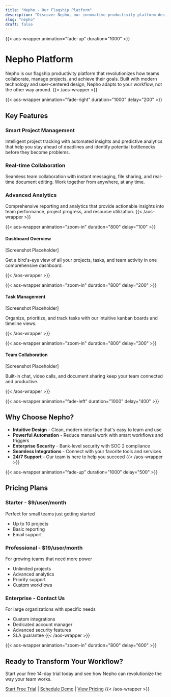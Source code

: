 ```yaml
---
title: "Nepho - Our Flagship Platform"
description: "Discover Nepho, our innovative productivity platform designed to streamline workflows and boost team collaboration"
slug: "nepho"
draft: false
---
```


{{< aos-wrapper animation="fade-up" duration="1000" >}}
# Nepho Platform

Nepho is our flagship productivity platform that revolutionizes how teams collaborate, manage projects, and achieve their goals. Built with modern technology and user-centered design, Nepho adapts to your workflow, not the other way around.
{{< /aos-wrapper >}}

{{< aos-wrapper animation="fade-right" duration="1000" delay="200" >}}
## Key Features

### Smart Project Management
Intelligent project tracking with automated insights and predictive analytics that help you stay ahead of deadlines and identify potential bottlenecks before they become problems.

### Real-time Collaboration
Seamless team collaboration with instant messaging, file sharing, and real-time document editing. Work together from anywhere, at any time.

### Advanced Analytics
Comprehensive reporting and analytics that provide actionable insights into team performance, project progress, and resource utilization.
{{< /aos-wrapper >}}

<div class="grid grid-cols-1 md:grid-cols-2 lg:grid-cols-3 gap-6 mt-8">

{{< aos-wrapper animation="zoom-in" duration="800" delay="100" >}}
<div class="bg-gradient-to-br from-blue-500 to-purple-600 rounded-lg p-6 text-white">
  <h4 class="text-lg font-bold mb-3">Dashboard Overview</h4>
  <div class="bg-white/20 rounded h-32 mb-3 flex items-center justify-center">
    <span class="text-sm opacity-75">[Screenshot Placeholder]</span>
  </div>
  <p class="text-sm opacity-90">Get a bird's-eye view of all your projects, tasks, and team activity in one comprehensive dashboard.</p>
</div>
{{< /aos-wrapper >}}

{{< aos-wrapper animation="zoom-in" duration="800" delay="200" >}}
<div class="bg-gradient-to-br from-green-500 to-teal-600 rounded-lg p-6 text-white">
  <h4 class="text-lg font-bold mb-3">Task Management</h4>
  <div class="bg-white/20 rounded h-32 mb-3 flex items-center justify-center">
    <span class="text-sm opacity-75">[Screenshot Placeholder]</span>
  </div>
  <p class="text-sm opacity-90">Organize, prioritize, and track tasks with our intuitive kanban boards and timeline views.</p>
</div>
{{< /aos-wrapper >}}

{{< aos-wrapper animation="zoom-in" duration="800" delay="300" >}}
<div class="bg-gradient-to-br from-orange-500 to-red-600 rounded-lg p-6 text-white">
  <h4 class="text-lg font-bold mb-3">Team Collaboration</h4>
  <div class="bg-white/20 rounded h-32 mb-3 flex items-center justify-center">
    <span class="text-sm opacity-75">[Screenshot Placeholder]</span>
  </div>
  <p class="text-sm opacity-90">Built-in chat, video calls, and document sharing keep your team connected and productive.</p>
</div>
{{< /aos-wrapper >}}

</div>

{{< aos-wrapper animation="fade-left" duration="1000" delay="400" >}}
## Why Choose Nepho?

- **Intuitive Design** - Clean, modern interface that's easy to learn and use
- **Powerful Automation** - Reduce manual work with smart workflows and triggers
- **Enterprise Security** - Bank-level security with SOC 2 compliance
- **Seamless Integrations** - Connect with your favorite tools and services
- **24/7 Support** - Our team is here to help you succeed
{{< /aos-wrapper >}}

{{< aos-wrapper animation="fade-up" duration="1000" delay="500" >}}
## Pricing Plans

### Starter - $9/user/month
Perfect for small teams just getting started
- Up to 10 projects
- Basic reporting
- Email support

### Professional - $19/user/month
For growing teams that need more power
- Unlimited projects
- Advanced analytics
- Priority support
- Custom workflows

### Enterprise - Contact Us
For large organizations with specific needs
- Custom integrations
- Dedicated account manager
- Advanced security features
- SLA guarantee
{{< /aos-wrapper >}}

{{< aos-wrapper animation="zoom-in" duration="800" delay="600" >}}
## Ready to Transform Your Workflow?

Start your free 14-day trial today and see how Nepho can revolutionize the way your team works.

[Start Free Trial](#) | [Schedule Demo](/contact) | [View Pricing](#)
{{< /aos-wrapper >}}
